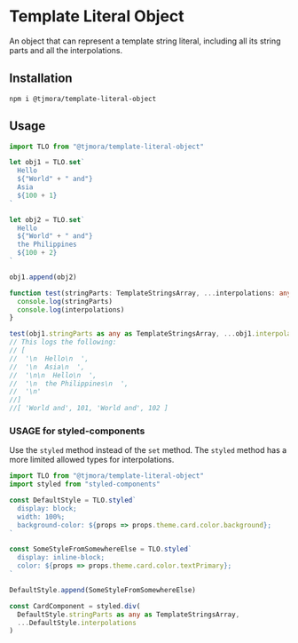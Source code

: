# Template Literal Object

An object that can represent a template string literal, including all its string parts and 
all the interpolations.

## Installation

`npm i @tjmora/template-literal-object`

## Usage

```typescript
import TLO from "@tjmora/template-literal-object"

let obj1 = TLO.set`
  Hello
  ${"World" + " and"}
  Asia
  ${100 + 1}
`

let obj2 = TLO.set`
  Hello
  ${"World" + " and"}
  the Philippines
  ${100 + 2}
`

obj1.append(obj2)

function test(stringParts: TemplateStringsArray, ...interpolations: any[]) {
  console.log(stringParts)
  console.log(interpolations)
}

test(obj1.stringParts as any as TemplateStringsArray, ...obj1.interpolations)
// This logs the following:
// [
//  '\n  Hello\n  ',
//  '\n  Asia\n  ',
//  '\n\n  Hello\n  ',
//  '\n  the Philippines\n  ',
//  '\n'
//]
//[ 'World and', 101, 'World and', 102 ]
```

### USAGE for styled-components

Use the `styled` method instead of the `set` method. The `styled` method has a more 
limited allowed types for interpolations.

```typescript
import TLO from "@tjmora/template-literal-object"
import styled from "styled-components"

const DefaultStyle = TLO.styled`
  display: block;
  width: 100%;
  background-color: ${props => props.theme.card.color.background};
`

const SomeStyleFromSomewhereElse = TLO.styled`
  display: inline-block;
  color: ${props => props.theme.card.color.textPrimary};
`

DefaultStyle.append(SomeStyleFromSomewhereElse)

const CardComponent = styled.div(
  DefaultStyle.stringParts as any as TemplateStringsArray, 
  ...DefaultStyle.interpolations
)
```
